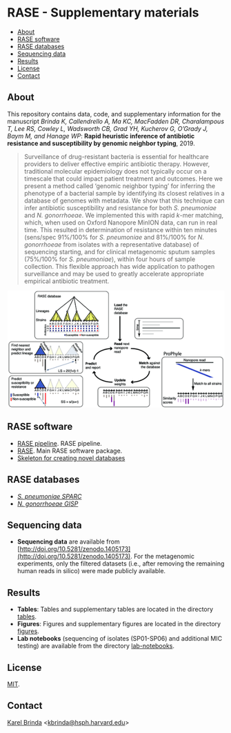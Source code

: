 # RASE - Supplementary materials


<!-- vim-markdown-toc GFM -->

* [About](#about)
* [RASE software](#rase-software)
* [RASE databases](#rase-databases)
* [Sequencing data](#sequencing-data)
* [Results](#results)
* [License](#license)
* [Contact](#contact)

<!-- vim-markdown-toc -->

## About

This repository contains data, code, and supplementary information for the
manuscript
*Brinda K, Callendrello A,  Ma KC,  MacFadden DR, Charalampous T,
Lee RS, Cowley L, Wadsworth CB, Grad YH, Kucherov G, O’Grady J, Baym M, and
Hanage WP*: **Rapid heuristic inference of antibiotic resistance and
susceptibility by genomic neighbor typing**, 2019.

<!--
Citation

> Brinda K, Callendrello A, Cowley L, Charalampous T, Lee R S, MacFadden D R,
> Kucherov G, O'Grady J, Baym M, Hanage W P. **Lineage calling can identify
> antibiotic resistant clones within minutes.** bioRxiv 403204, 2018.
> doi:[10.1101/403204](https://doi.org/10.1101/403204)
-->

> Surveillance of drug-resistant bacteria is essential for healthcare providers
  to deliver effective empiric antibiotic therapy. However, traditional
  molecular epidemiology does not typically occur on a timescale that could
  impact patient treatment and outcomes. Here we present a method called
  ‘genomic neighbor typing’ for inferring the phenotype of a bacterial sample
  by identifying its closest relatives in a database of genomes with metadata.
  We show that this technique can infer antibiotic susceptibility and
  resistance for both *S. pneumoniae* and *N. gonorrhoeae*. We implemented this
  with rapid *k*-mer matching, which, when used on Oxford Nanopore MinION data,
  can run in real time. This resulted in determination of resistance within ten
  minutes (sens/spec 91%/100% for *S. pneumoniae* and 81%/100% for *N.
  gonorrhoeae* from isolates with a representative database) of sequencing
  starting, and for clinical metagenomic sputum samples (75%/100% for *S.
  pneumoniae*), within four hours of sample collection. This flexible approach
  has wide application to pathogen surveillance and may be used to greatly
  accelerate appropriate empirical antibiotic treatment.

[![Overview of the RASE method](rase.png)](figures/Figure_1.pdf)


## RASE software

* [RASE pipeline](http://github.com/c2-d2/rase-pipeline). RASE pipeline.
* [RASE](http://github.com/c2-d2/rase). Main RASE software package.
* [Skeleton for creating novel
  databases](https://github.com/c2-d2/rase-db-skeleton)


## RASE databases

* [*S. pneumoniae SPARC*](https://github.com/c2-d2/rase-db-spneumoniae-sparc)
* [*N. gonorrhoeae GISP*](https://github.com/c2-d2/rase-db-ngonorrhoeae-gisp)


## Sequencing data

* **Sequencing data** are available from
  [http://doi.org/10.5281/zenodo.1405173](http://doi.org/10.5281/zenodo.1405173).
  For the metagenomic experiments, only the filtered datasets (i.e., after
  removing the remaining human reads in silico) were made publicly available.

## Results

* **Tables**: Tables and supplementary tables are located in the directory
  [tables](tables).
* **Figures**: Figures and supplementary figures are located in the directory
  [figures](figures).
* **Lab notebooks** (sequencing of isolates (SP01-SP06) and additional MIC
  testing) are available from the directory [lab-notebooks](lab-notebooks).


<!--
Reproducibility

All computational steps from the paper are fully reproducible. First, reproduce
the [RASE computational environment](environment.md) (based on
[BioConda](https://bioconda.github.io/)). Then you can either download the
[precomputed RASE database](https://github.com/c2-d2/rase-db/releases/tag/v01),
or [create it from scratch](https://github.com/c2-d2/rase-db). Finally, you can
reproduce the predictions using the [RASE prediction
pipeline](https://github.com/c2-d2/rase-predict) with the [published nanopore
reads](http://doi.org/10.5281/zenodo.1405172).
-->


## License

[MIT](LICENSE).


## Contact

[Karel Brinda](https://scholar.harvard.edu/brinda) \<kbrinda@hsph.harvard.edu\>

